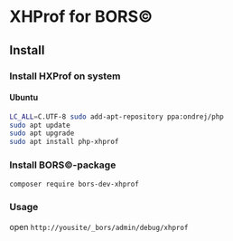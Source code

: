 # XHProf for BORS©

## Install

### Install HXProf on system

#### Ubuntu

```bash
LC_ALL=C.UTF-8 sudo add-apt-repository ppa:ondrej/php
sudo apt update
sudo apt upgrade
sudo apt install php-xhprof
```

### Install BORS©-package

```bash
composer require bors-dev-xhprof
```

### Usage

open `http://yousite/_bors/admin/debug/xhprof`

